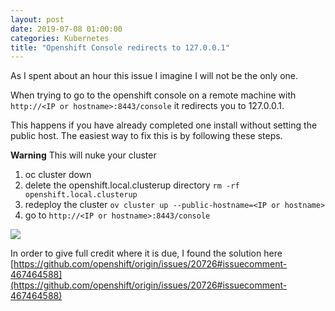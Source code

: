 ```yaml
---
layout: post
date: 2019-07-08 01:00:00
categories: Kubernetes
title: "Openshift Console redirects to 127.0.0.1"
---
```

As I spent about an hour this issue I imagine I will not be the only one.

When trying to go to the openshift console on a remote machine with `http://<IP or hostname>:8443/console` it redirects  you to 127.0.0.1.
<!--more-->
This happens if you have already completed one install without setting the public host. The easiest way to fix this is by following these steps.

**Warning** This will nuke your cluster

1. oc cluster down
2. delete the  openshift.local.clusterup directory `rm -rf  openshift.local.clusterup`
3. redeploy the cluster `ov cluster up --public-hostname=<IP or hostname>`
4. go to `http://<IP or hostname>:8443/console`

![](/images/2019-7-08-openshift.png)


In order to give full credit where it is due, I found the solution here
 [https://github.com/openshift/origin/issues/20726#issuecomment-467464588](https://github.com/openshift/origin/issues/20726#issuecomment-467464588)
